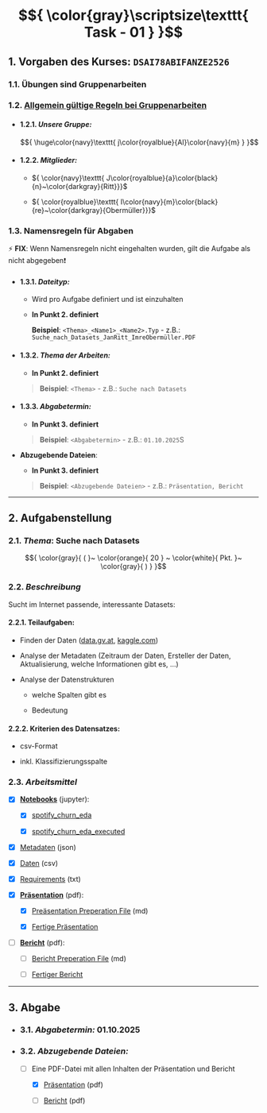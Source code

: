 # $${ \color{gray}\scriptsize\texttt{ Task - 01 } }$$

## 1. Vorgaben des Kurses: `DSAI78ABIFANZE2526`

### 1.1. **Übungen sind Gruppenarbeiten**

### 1.2. [Allgemein gültige Regeln bei Gruppenarbeiten](Abgabe%20bei%20Gruppenarbeiten.pdf)

- #### 1.2.1. *Unsere Gruppe:* <!--<group_name: 'jAIm'>-->

  $${  \huge\color{navy}\texttt{ j\color{royalblue}{AI}\color{navy}{m} } }$$

- #### 1.2.2. *Mitglieder:*

  - ${ \color{navy}\texttt{ J\color{royalblue}{a}\color{black}{n}~\color{darkgray}{Ritt}}}$  <!-- <member_name: 'Jan Ritt'> -->

  - ${ \color{royalblue}\texttt{ I\color{navy}{m}\color{black}{re}~\color{darkgray}{Obermüller}}}$  <!-- <member_name: 'Imre Obermüller'> -->

### 1.3. **Namensregeln für Abgaben**

⚡ **FIX**: Wenn Namensregeln nicht eingehalten wurden, gilt die Aufgabe als nicht abgegeben❗ <!-- <important> -->

- #### 1.3.1. *Dateityp:*

  - Wird pro Aufgabe definiert und ist einzuhalten

  - **In Punkt 2. definiert** <!-- <topic: 2.1.> -->

    **Beispiel**: `<Thema>_<Name1>_<Name2>.Typ` - z.B.: `Suche_nach_Datasets_JanRitt_ImreObermüller.PDF`

- #### 1.3.2. *Thema der Arbeiten:*

  - **In Punkt 2. definiert** <!-- <data_types: 2.3.> -->

  > **Beispiel**: `<Thema>` - z.B.: `Suche nach Datasets`

- #### 1.3.3. *Abgabetermin:*

  - **In Punkt 3. definiert** <!-- <due_date: 3.1.> -->

  > **Beispiel**: `<Abgabetermin>` - z.B.: `01.10.2025`S
  
- **Abzugebende Dateien**:

  - **In Punkt 3. definiert** <!-- <due_date: 3.2.> -->
  
  > **Beispiel**: `<Abzugebende Dateien>` - z.B.: `Präsentation, Bericht`
  
---

## 2. Aufgabenstellung

### 2.1. *Thema*: Suche nach Datasets <!-- <topic> -->

$${ \color{gray}{ ( }~ \color{orange}{ 20 } ~ \color{white}{ Pkt. }~ \color{gray}{ ) } }$$

### 2.2. *Beschreibung*

  Sucht im Internet passende, interessante Datasets:

#### 2.2.1. **Teilaufgaben:**

- Finden der Daten ([data.gv.at](https://www.data.gv.at), [kaggle.com](https://kaggle.com))

- Analyse der Metadaten (Zeitraum der Daten, Ersteller der Daten, Aktualisierung, welche Informationen gibt es, …)

- Analyse der Datenstrukturen

  - welche Spalten gibt es

  - Bedeutung

#### 2.2.2. **Kriterien des Datensatzes:**

- csv-Format

- inkl. Klassifizierungsspalte

### 2.3. *Arbeitsmittel*

- [x] [**Notebooks**](../notebooks) (jupyter):

  - [x] [spotify_churn_eda](../notebooks/spotify_churn_eda.ipynb)

  - [x] [spotify_churn_eda_executed](../notebooks/spotify_churn_eda_executed.ipynb)

- [x] [Metadaten](../spotify-dataset-for-churn-analysis-metadata.json) (json)

- [x] [Daten](../spotify_churn_dataset.csv) (csv)

- [x] [Requirements](../requirements.txt) (txt)
  
- [x] [**Präsentation**](../spotify_presentation.pdf) (pdf):
  
  - [x] [Preäsentation Preperation File](preparation.md) (md)
  
  - [x] [Fertige Präsentation](../spotify_presentation.pdf)

- [ ] [**Bericht**](<temporary: ../spotify_report.md>) (pdf):

  - [ ] [Bericht Preperation File](report_preparation.md) (md)
  
  - [ ] [Fertiger Bericht](../spotify_report.pdf)

---

## 3. Abgabe

- ### 3.1. *Abgabetermin:* 01.10.2025 <!-- <due_date> -->

- ### 3.2. *Abzugebende Dateien:*

  - [ ] Eine PDF-Datei mit allen Inhalten der Präsentation und Bericht <!-- <files> -->

    - [x] [Präsentation](../spotify_presentation.pdf) (pdf) <!-- <presentation> -->

    - [ ] [Bericht](../spotify_report.pdf) (pdf) <!-- <report> -->

